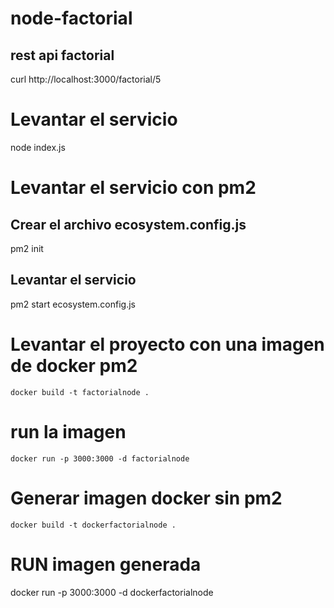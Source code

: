 # node-factorial
## rest api factorial

curl http://localhost:3000/factorial/5

# Levantar el servicio 
node index.js

# Levantar el servicio con pm2

## Crear el archivo ecosystem.config.js 
 pm2 init 
## Levantar el servicio
pm2 start ecosystem.config.js

# Levantar el proyecto con una imagen de docker pm2
    docker build -t factorialnode .
# run la imagen
    docker run -p 3000:3000 -d factorialnode

# Generar imagen docker sin pm2
    docker build -t dockerfactorialnode .
# RUN imagen generada 
docker run -p 3000:3000 -d dockerfactorialnode
